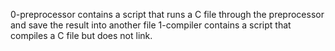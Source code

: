 0-preprocessor contains a script that runs a C file through the preprocessor and save the result into another file
1-compiler contains a script that compiles a C file but does not link.
